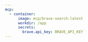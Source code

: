 ```yaml
---
mcp:
  - container:
      image: mcp/brave-search:latest
      workdir: /app
      secrets:
        brave.api_key: BRAVE_API_KEY
---
```


